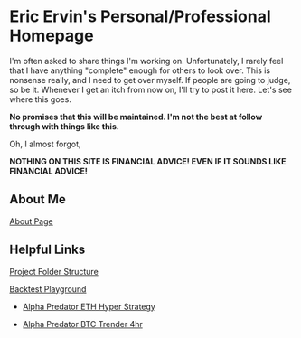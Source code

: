 # Eric Ervin's Personal/Professional Homepage

I'm often asked to share things I'm working on. Unfortunately, I rarely feel that I have anything "complete" enough for others to look over. This is nonsense really, and I need to get over myself. If people are going to judge, so be it. Whenever I get an itch from now on, I'll try to post it here. Let's see where this goes.

**No promises that this will be maintained. I'm not the best at follow through with things like this.**

Oh, I almost forgot,

**NOTHING ON THIS SITE IS FINANCIAL ADVICE! EVEN IF IT SOUNDS LIKE FINANCIAL ADVICE!**

## About Me

[About Page](/About.md)

## Helpful Links

[Project Folder Structure](./dir_content.html)

[Backtest Playground](./backtests/)

- [Alpha Predator ETH Hyper Strategy](./backtests/eth_hyper/index.html)

- [Alpha Predator BTC Trender 4hr](./backtests/quantstats-tearsheet.html)
  